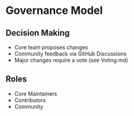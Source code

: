 
# Governance Model

## Decision Making
- Core team proposes changes
- Community feedback via GitHub Discussions
- Major changes require a vote (see Voting.md)

## Roles
- Core Maintainers
- Contributors
- Community
